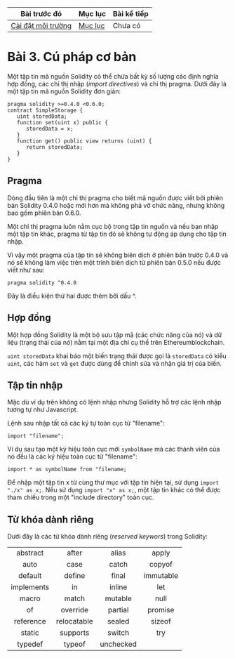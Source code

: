 |Bài trước đó|Mục lục|Bài kế tiếp|
|---|---|---|
|[Cài đặt môi trường](2_EnvironmentSetup.md)|[Mục lục](README.md)|Chưa có|

# Bài 3. Cú pháp cơ bản

Một tập tin mã nguồn Solidity có thể chứa bất kỳ số lượng các định nghĩa hợp đồng, các chỉ thị nhập (*import directives*) và chỉ thị pragma. Dưới đây là một tập tin mã nguồn Solidity đơn giản:

```solidity
pragma solidity >=0.4.0 <0.6.0;
contract SimpleStorage {
   uint storedData;
   function set(uint x) public {
      storedData = x;
   }
   function get() public view returns (uint) {
      return storedData;
   }
}
```

## Pragma

Dòng đầu tiên là một chỉ thị pragma cho biết mã nguồn được viết bởi phiên bản Solidity 0.4.0 hoặc mới hơn mà không phá vỡ chức năng, nhưng không bao gồm phiên bản 0.6.0.

Một chỉ thị pragma luôn nằm cục bộ trong tập tin nguồn và nếu bạn nhập một tập tin khác, pragma từ tập tin đó sẽ không tự động áp dụng cho tập tin nhập.

Vì vậy một pragma của tập tin sẽ không biên dịch ở phiên bản trước 0.4.0 và nó sẽ không làm việc trên một trình biên dịch từ phiên bản 0.5.0 nếu được viết như sau:

```solidity
pragma solidity ^0.4.0
```

Đây là điều kiện thứ hai được thêm bởi dấu ^.

## Hợp đồng

Một hợp đồng Solidity là một bộ sưu tập mã (các chức năng của nó) và dữ liệu (trạng thái của nó) nằm tại một địa chỉ cụ thể trên Ethereumblockchain.

`uint storedData` khai báo một biến trạng thái được gọi là `storedData` có kiểu `uint`, các hàm `set` và `get` được dùng để chỉnh sửa và nhận giá trị của biến.

## Tập tin nhập

Mặc dù ví dụ trên không có lệnh nhập nhưng Solidity hỗ trợ các lệnh nhập tương tự như Javascript.

Lệnh sau nhập tất cả các ký tự toàn cục từ "filename":

```solidity
import "filename";
```

Ví dụ sau tạo một ký hiệu toàn cục mới `symbolName` mà các thành viên của nó đều là các ký hiệu toàn cục từ "filename":

```solidity
import * as symbolName from "filename;
```

Để nhập một tập tin x từ cùng thư mục với tập tin hiện tại, sử dụng `import "./x" as x;`. Nếu sử dụng `import "x" as x;`, một tập tin khác có thể được tham chiếu trong một "include directory" toàn cục.

## Từ khóa dành riêng

Dưới đây là các từ khóa dành riêng (*reserved keywors*) trong Solidity:

<table class="table table-bordered" style="text-align:center;">
<tbody><tr>
<td>abstract</td>
<td>after</td>
<td>alias</td>
<td>apply</td>
</tr>
<tr>
<td>auto</td>
<td>case</td>
<td>catch</td>
<td>copyof</td>
</tr>
<tr>
<td>default</td>
<td>define</td>
<td>final</td>
<td>immutable</td>
</tr>
<tr>
<td>implements</td>
<td>in</td>
<td>inline</td>
<td>let</td>
</tr>
<tr>
<td>macro</td>
<td>match</td>
<td>mutable</td>
<td>null</td>
</tr>
<tr>
<td>of</td>
<td>override</td>
<td>partial</td>
<td>promise</td>
</tr>
<tr>
<td>reference</td>
<td>relocatable</td>
<td>sealed</td>
<td>sizeof</td>
</tr>
<tr>
<td>static</td>
<td>supports</td>
<td>switch</td>
<td>try</td>
</tr>
<tr>
<td>typedef</td>
<td>typeof</td>
<td>unchecked</td>
<td></td>
</tr>
</tbody></table>
